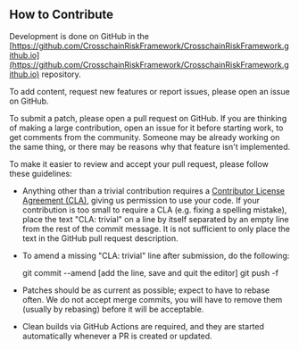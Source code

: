 ## How to Contribute

Development is done on GitHub in the [https://github.com/CrosschainRiskFramework/CrosschainRiskFramework.github.io](https://github.com/CrosschainRiskFramework/CrosschainRiskFramework.github.io) repository.

To add content, request new features or report issues, please open an issue on GitHub.

To submit a patch, please open a pull request on GitHub. If you 
are thinking of making a large contribution, open an issue for 
it before starting work, to get comments from the community. 
Someone may be already working on the same thing, or there 
may be reasons why that feature isn't implemented.

To make it easier to review and accept your pull request, please 
follow these guidelines:

* Anything other than a trivial contribution requires a [Contributor 
  License Agreement (CLA)](cla.txt), giving us permission to use your code. If 
  your contribution is too small to require a CLA (e.g. fixing a 
  spelling mistake), place the text "CLA: trivial" on a line by itself 
  separated by an empty line from the rest of the commit message. It is 
  not sufficient to only place the text in the GitHub pull request 
  description.

* To amend a missing "CLA: trivial" line after submission, do the following:

    git commit --amend
    [add the line, save and quit the editor]
    git push -f

* Patches should be as current as possible; expect to have to rebase often. We 
  do not accept merge commits, you will have to remove them (usually by 
  rebasing) before it will be acceptable.

* Clean builds via GitHub Actions are required, and they are started automatically whenever a PR is created or updated.
